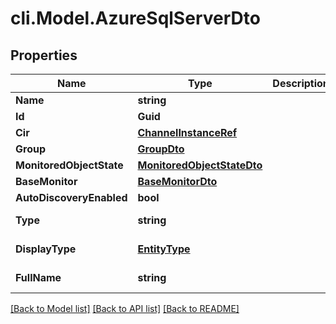 # cli.Model.AzureSqlServerDto

## Properties

Name | Type | Description | Notes
------------ | ------------- | ------------- | -------------
**Name** | **string** |  | [optional] 
**Id** | **Guid** |  | [optional] 
**Cir** | [**ChannelInstanceRef**](ChannelInstanceRef.md) |  | [optional] 
**Group** | [**GroupDto**](GroupDto.md) |  | [optional] 
**MonitoredObjectState** | [**MonitoredObjectStateDto**](MonitoredObjectStateDto.md) |  | [optional] 
**BaseMonitor** | [**BaseMonitorDto**](BaseMonitorDto.md) |  | [optional] 
**AutoDiscoveryEnabled** | **bool** |  | [optional] 
**Type** | **string** |  | [optional] [readonly] 
**DisplayType** | [**EntityType**](EntityType.md) |  | [optional] [readonly] 
**FullName** | **string** |  | [optional] [readonly] 

[[Back to Model list]](../README.md#documentation-for-models) [[Back to API list]](../README.md#documentation-for-api-endpoints) [[Back to README]](../README.md)

